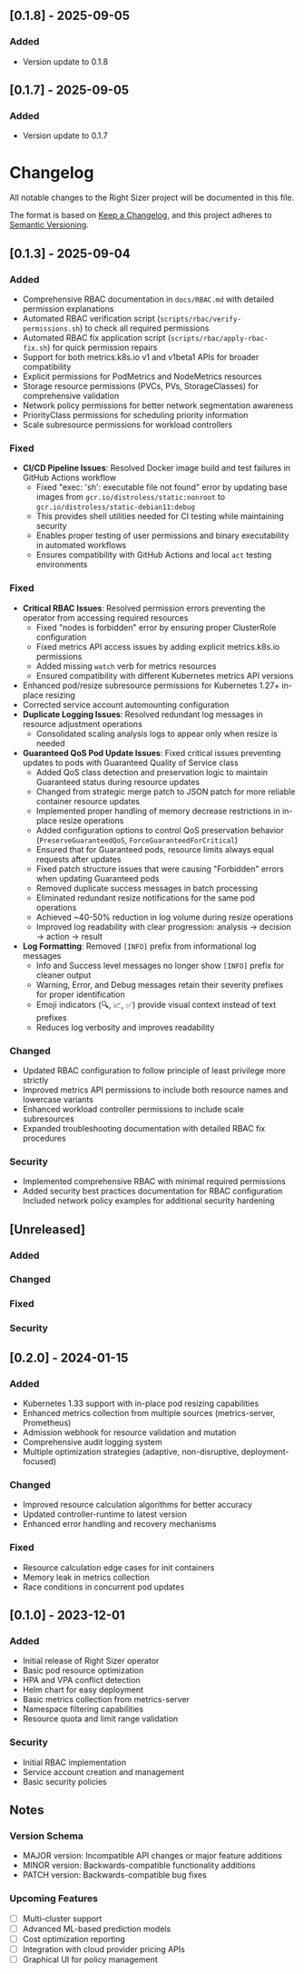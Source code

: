 ## [0.1.8] - 2025-09-05

### Added
- Version update to 0.1.8

## [0.1.7] - 2025-09-05

### Added
- Version update to 0.1.7

# Changelog

All notable changes to the Right Sizer project will be documented in this file.

The format is based on [Keep a Changelog](https://keepachangelog.com/en/1.0.0/),
and this project adheres to [Semantic Versioning](https://semver.org/spec/v2.0.0.html).

## [0.1.3] - 2025-09-04

### Added
- Comprehensive RBAC documentation in `docs/RBAC.md` with detailed permission explanations
- Automated RBAC verification script (`scripts/rbac/verify-permissions.sh`) to check all required permissions
- Automated RBAC fix application script (`scripts/rbac/apply-rbac-fix.sh`) for quick permission repairs
- Support for both metrics.k8s.io v1 and v1beta1 APIs for broader compatibility
- Explicit permissions for PodMetrics and NodeMetrics resources
- Storage resource permissions (PVCs, PVs, StorageClasses) for comprehensive validation
- Network policy permissions for better network segmentation awareness
- PriorityClass permissions for scheduling priority information
- Scale subresource permissions for workload controllers

### Fixed
- **CI/CD Pipeline Issues**: Resolved Docker image build and test failures in GitHub Actions workflow
  - Fixed "exec: 'sh': executable file not found" error by updating base images from `gcr.io/distroless/static:nonroot` to `gcr.io/distroless/static-debian11:debug`
  - This provides shell utilities needed for CI testing while maintaining security
  - Enables proper testing of user permissions and binary executability in automated workflows
  - Ensures compatibility with GitHub Actions and local `act` testing environments

### Fixed
- **Critical RBAC Issues**: Resolved permission errors preventing the operator from accessing required resources
  - Fixed "nodes is forbidden" error by ensuring proper ClusterRole configuration
  - Fixed metrics API access issues by adding explicit metrics.k8s.io permissions
  - Added missing `watch` verb for metrics resources
  - Ensured compatibility with different Kubernetes metrics API versions
- Enhanced pod/resize subresource permissions for Kubernetes 1.27+ in-place resizing
- Corrected service account automounting configuration
- **Duplicate Logging Issues**: Resolved redundant log messages in resource adjustment operations
  - Consolidated scaling analysis logs to appear only when resize is needed
- **Guaranteed QoS Pod Update Issues**: Fixed critical issues preventing updates to pods with Guaranteed Quality of Service class
  - Added QoS class detection and preservation logic to maintain Guaranteed status during resource updates
  - Changed from strategic merge patch to JSON patch for more reliable container resource updates
  - Implemented proper handling of memory decrease restrictions in in-place resize operations
  - Added configuration options to control QoS preservation behavior (`PreserveGuaranteedQoS`, `ForceGuaranteedForCritical`)
  - Ensured that for Guaranteed pods, resource limits always equal requests after updates
  - Fixed patch structure issues that were causing "Forbidden" errors when updating Guaranteed pods
  - Removed duplicate success messages in batch processing
  - Eliminated redundant resize notifications for the same pod operations
  - Achieved ~40-50% reduction in log volume during resize operations
  - Improved log readability with clear progression: analysis → decision → action → result
- **Log Formatting**: Removed `[INFO]` prefix from informational log messages
  - Info and Success level messages no longer show `[INFO]` prefix for cleaner output
  - Warning, Error, and Debug messages retain their severity prefixes for proper identification
  - Emoji indicators (🔍, 📈, ✅) provide visual context instead of text prefixes
  - Reduces log verbosity and improves readability

### Changed
- Updated RBAC configuration to follow principle of least privilege more strictly
- Improved metrics API permissions to include both resource names and lowercase variants
- Enhanced workload controller permissions to include scale subresources
- Expanded troubleshooting documentation with detailed RBAC fix procedures

### Security
- Implemented comprehensive RBAC with minimal required permissions
- Added security best practices documentation for RBAC configuration
Included network policy examples for additional security hardening

## [Unreleased]

### Added

### Changed

### Fixed

### Security

## [0.2.0] - 2024-01-15

### Added
- Kubernetes 1.33 support with in-place pod resizing capabilities
- Enhanced metrics collection from multiple sources (metrics-server, Prometheus)
- Admission webhook for resource validation and mutation
- Comprehensive audit logging system
- Multiple optimization strategies (adaptive, non-disruptive, deployment-focused)

### Changed
- Improved resource calculation algorithms for better accuracy
- Updated controller-runtime to latest version
- Enhanced error handling and recovery mechanisms

### Fixed
- Resource calculation edge cases for init containers
- Memory leak in metrics collection
- Race conditions in concurrent pod updates

## [0.1.0] - 2023-12-01

### Added
- Initial release of Right Sizer operator
- Basic pod resource optimization
- HPA and VPA conflict detection
- Helm chart for easy deployment
- Basic metrics collection from metrics-server
- Namespace filtering capabilities
- Resource quota and limit range validation

### Security
- Initial RBAC implementation
- Service account creation and management
- Basic security policies

## Notes

### Version Schema
- MAJOR version: Incompatible API changes or major feature additions
- MINOR version: Backwards-compatible functionality additions
- PATCH version: Backwards-compatible bug fixes

### Upcoming Features
- [ ] Multi-cluster support
- [ ] Advanced ML-based prediction models
- [ ] Cost optimization reporting
- [ ] Integration with cloud provider pricing APIs
- [ ] Graphical UI for policy management